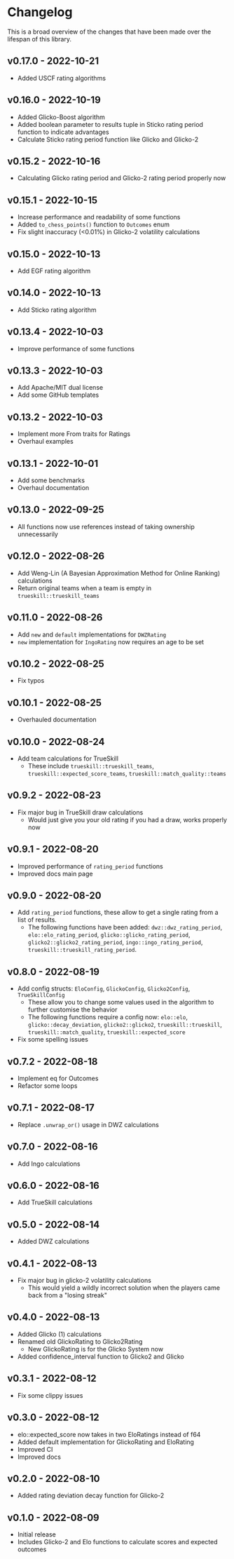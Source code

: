 # Changelog

This is a broad overview of the changes that have been made over the lifespan of this library.

## v0.17.0 - 2022-10-21

- Added USCF rating algorithms

## v0.16.0 - 2022-10-19

- Added Glicko-Boost algorithm
- Added boolean parameter to results tuple in Sticko rating period function to indicate advantages
- Calculate Sticko rating period function like Glicko and Glicko-2

## v0.15.2 - 2022-10-16

- Calculating Glicko rating period and Glicko-2 rating period properly now

## v0.15.1 - 2022-10-15

- Increase performance and readability of some functions
- Added `to_chess_points()` function to `Outcomes` enum
- Fix slight inaccuracy (<0.01%) in Glicko-2 volatility calculations

## v0.15.0 - 2022-10-13

- Add EGF rating algorithm

## v0.14.0 - 2022-10-13

- Add Sticko rating algorithm

## v0.13.4 - 2022-10-03

- Improve performance of some functions

## v0.13.3 - 2022-10-03

- Add Apache/MIT dual license
- Add some GitHub templates

## v0.13.2 - 2022-10-03

- Implement more From traits for Ratings
- Overhaul examples

## v0.13.1 - 2022-10-01

- Add some benchmarks
- Overhaul documentation

## v0.13.0 - 2022-09-25

- All functions now use references instead of taking ownership unnecessarily

## v0.12.0 - 2022-08-26

- Add Weng-Lin (A Bayesian Approximation Method for Online Ranking) calculations
- Return original teams when a team is empty in `trueskill::trueskill_teams`

## v0.11.0 - 2022-08-26

- Add `new` and `default` implementations for `DWZRating`
- `new` implementation for `IngoRating` now requires an age to be set

## v0.10.2 - 2022-08-25

- Fix typos

## v0.10.1 - 2022-08-25

- Overhauled documentation

## v0.10.0 - 2022-08-24

- Add team calculations for TrueSkill
    - These include `trueskill::trueskill_teams`, `trueskill::expected_score_teams`, `trueskill::match_quality::teams`

## v0.9.2 - 2022-08-23

- Fix major bug in TrueSkill draw calculations
    - Would just give you your old rating if you had a draw, works properly now

## v0.9.1 - 2022-08-20

- Improved performance of `rating_period` functions
- Improved docs main page

## v0.9.0 - 2022-08-20

- Add `rating_period` functions, these allow to get a single rating from a list of results.
    - The following functions have been added: `dwz::dwz_rating_period`, `elo::elo_rating_period`, `glicko::glicko_rating_period`, `glicko2::glicko2_rating_period`, `ingo::ingo_rating_period`, `trueskill::trueskill_rating_period`.

## v0.8.0 - 2022-08-19

- Add config structs: `EloConfig`, `GlickoConfig`, `Glicko2Config`, `TrueSkillConfig`
    - These allow you to change some values used in the algorithm to further customise the behavior
    - The following functions require a config now: `elo::elo`, `glicko::decay_deviation`, `glicko2::glicko2`, `trueskill::trueskill`, `trueskill::match_quality`, `trueskill::expected_score`
- Fix some spelling issues

## v0.7.2 - 2022-08-18

- Implement eq for Outcomes
- Refactor some loops

## v0.7.1 - 2022-08-17

- Replace `.unwrap_or()` usage in DWZ calculations

## v0.7.0 - 2022-08-16

- Add Ingo calculations

## v0.6.0 - 2022-08-16

- Add TrueSkill calculations

## v0.5.0 - 2022-08-14

- Added DWZ calculations

## v0.4.1 - 2022-08-13

- Fix major bug in glicko-2 volatility calculations
    - This would yield a wildly incorrect solution when the players came back from a "losing streak"

## v0.4.0 - 2022-08-13

- Added Glicko (1) calculations
- Renamed old GlickoRating to Glicko2Rating
    - New GlickoRating is for the Glicko System now
- Added confidence_interval function to Glicko2 and Glicko

## v0.3.1 - 2022-08-12

- Fix some clippy issues

## v0.3.0 - 2022-08-12

- elo::expected_score now takes in two EloRatings instead of f64
- Added default implementation for GlickoRating and EloRating
- Improved CI
- Improved docs

## v0.2.0 - 2022-08-10

- Added rating deviation decay function for Glicko-2

## v0.1.0 - 2022-08-09

- Initial release
- Includes Glicko-2 and Elo functions to calculate scores and expected outcomes